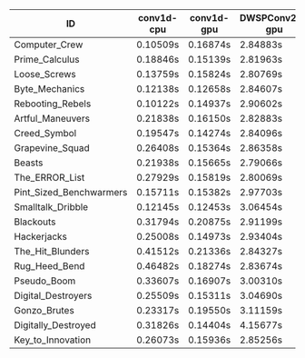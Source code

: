 |ID|conv1d-cpu|conv1d-gpu|DWSPConv2D-gpu|gemm-gpu|avg|
|-|-|-|-|-|-|
|Computer_Crew|0.10509s|0.16874s|2.84883s|1.70592s|1.20715s|
|Prime_Calculus|0.18846s|0.15139s|2.81963s|1.67568s|1.20879s|
|Loose_Screws|0.13759s|0.15824s|2.80769s|1.75503s|1.21463s|
|Byte_Mechanics|0.12138s|0.12658s|2.84607s|1.77117s|1.21630s|
|Rebooting_Rebels|0.10122s|0.14937s|2.90602s|1.71455s|1.21779s|
|Artful_Maneuvers|0.21838s|0.16150s|2.82883s|1.68524s|1.22349s|
|Creed_Symbol|0.19547s|0.14274s|2.84096s|1.74741s|1.23165s|
|Grapevine_Squad|0.26408s|0.15364s|2.86358s|1.74039s|1.25542s|
|Beasts|0.21938s|0.15665s|2.79066s|1.86288s|1.25739s|
|The_ERROR_List|0.27929s|0.15819s|2.80069s|1.87125s|1.27736s|
|Pint_Sized_Benchwarmers|0.15711s|0.15382s|2.97703s|1.88201s|1.29249s|
|Smalltalk_Dribble|0.12145s|0.12453s|3.06454s|1.87341s|1.29598s|
|Blackouts|0.31794s|0.20875s|2.91199s|1.75273s|1.29785s|
|Hackerjacks|0.25008s|0.14973s|2.93404s|1.87619s|1.30251s|
|The_Hit_Blunders|0.41512s|0.21336s|2.84327s|1.88573s|1.33937s|
|Rug_Heed_Bend|0.46482s|0.18274s|2.83674s|1.88291s|1.34180s|
|Pseudo_Boom|0.33607s|0.16907s|3.00310s|1.89107s|1.34983s|
|Digital_Destroyers|0.25509s|0.15311s|3.04690s|1.95877s|1.35347s|
|Gonzo_Brutes|0.23317s|0.19550s|3.11159s|1.93599s|1.36906s|
|Digitally_Destroyed|0.31826s|0.14404s|4.15677s|2.45579s|1.76872s|
|Key_to_Innovation|0.26073s|0.15936s|2.85256s|infs|infs|
